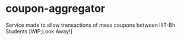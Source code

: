 # coupon-aggregator
Service made to allow transactions of mess coupons between IIIT-Bh Students.[WIP;Look Away!]
